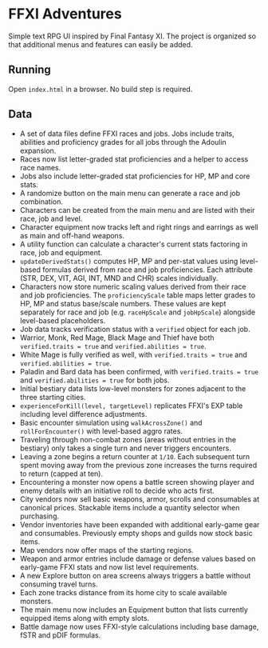 # FFXI Adventures

Simple text RPG UI inspired by Final Fantasy XI. The project is organized so that additional menus and features can easily be added.

## Running
Open `index.html` in a browser. No build step is required.

## Data
- A set of data files define FFXI races and jobs. Jobs include traits, abilities and proficiency grades for all jobs through the Adoulin expansion.
- Races now list letter-graded stat proficiencies and a helper to access race names.
- Jobs also include letter-graded stat proficiencies for HP, MP and core stats.
- A randomize button on the main menu can generate a race and job combination.
- Characters can be created from the main menu and are listed with their race,
  job and level.
- Character equipment now tracks left and right rings and earrings as well as main and off-hand weapons.
- A utility function can calculate a character's current stats factoring in race, job and equipment.
- `updateDerivedStats()` computes HP, MP and per-stat values using level-based formulas derived from race and job proficiencies. Each attribute (STR, DEX, VIT, AGI, INT, MND and CHR) scales individually.
- Characters now store numeric scaling values derived from their race and job
  proficiencies. The `proficiencyScale` table maps letter grades to HP, MP and
  status base/scale numbers. These values are kept separately for race and job
  (e.g. `raceHpScale` and `jobHpScale`) alongside level-based placeholders.
- Job data tracks verification status with a `verified` object for each job.
- Warrior, Monk, Red Mage, Black Mage and Thief have both `verified.traits = true` and `verified.abilities = true`.
- White Mage is fully verified as well, with `verified.traits = true` and `verified.abilities = true`.
- Paladin and Bard data has been confirmed, with `verified.traits = true` and `verified.abilities = true` for both jobs.
- Initial bestiary data lists low-level monsters for zones adjacent to the three starting cities.
- `experienceForKill(level, targetLevel)` replicates FFXI's EXP table including level difference adjustments.
- Basic encounter simulation using `walkAcrossZone()` and `rollForEncounter()` with level-based aggro rates.
- Traveling through non-combat zones (areas without entries in the bestiary) only
  takes a single turn and never triggers encounters.
- Leaving a zone begins a return counter at `1/10`. Each subsequent turn spent
  moving away from the previous zone increases the turns required to return
  (capped at ten).
- Encountering a monster now opens a battle screen showing player and enemy
  details with an initiative roll to decide who acts first.
- City vendors now sell basic weapons, armor, scrolls and consumables at
  canonical prices. Stackable items include a quantity selector when purchasing.
- Vendor inventories have been expanded with additional early-game gear and
  consumables. Previously empty shops and guilds now stock basic items.
- Map vendors now offer maps of the starting regions.
- Weapon and armor entries include damage or defense values based on
  early-game FFXI stats and now list level requirements.
- A new Explore button on area screens always triggers a battle without
  consuming travel turns.
- Each zone tracks distance from its home city to scale available monsters.
- The main menu now includes an Equipment button that lists currently
  equipped items along with empty slots.
- Battle damage now uses FFXI-style calculations including base damage,
  fSTR and pDIF formulas.
